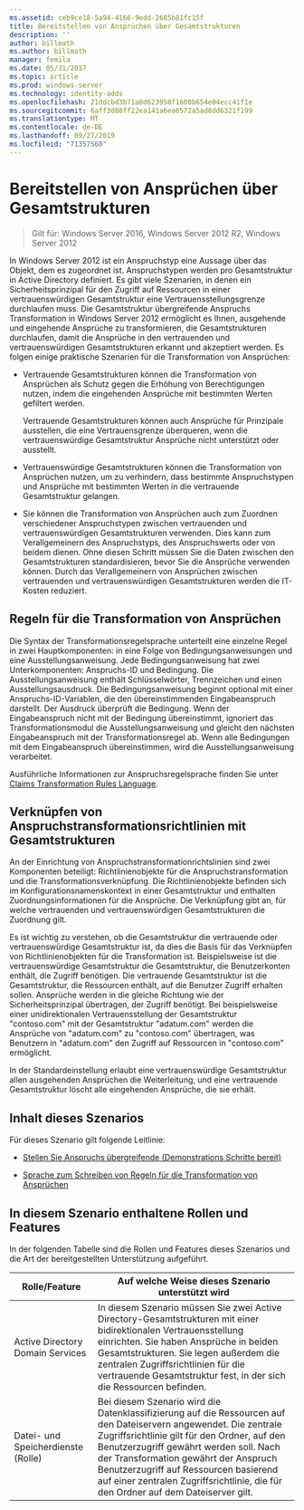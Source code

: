 ```yaml
---
ms.assetid: ceb9ce18-5a94-4166-9edd-2685b81fc15f
title: Bereitstellen von Ansprüchen über Gesamtstrukturen
description: ''
author: billmath
ms.author: billmath
manager: femila
ms.date: 05/31/2017
ms.topic: article
ms.prod: windows-server
ms.technology: identity-adds
ms.openlocfilehash: 21ddcbd3b71a8d623950f1600b654e04ecc41f1e
ms.sourcegitcommit: 6aff3d88ff22ea141a6ea6572a5ad8dd6321f199
ms.translationtype: MT
ms.contentlocale: de-DE
ms.lasthandoff: 09/27/2019
ms.locfileid: "71357568"
---
```

# <a name="deploy-claims-across-forests"></a>Bereitstellen von Ansprüchen über Gesamtstrukturen

>Gilt für: Windows Server 2016, Windows Server 2012 R2, Windows Server 2012

In Windows Server 2012 ist ein Anspruchstyp eine Aussage über das Objekt, dem es zugeordnet ist. Anspruchstypen werden pro Gesamtstruktur in Active Directory definiert. Es gibt viele Szenarien, in denen ein Sicherheitsprinzipal für den Zugriff auf Ressourcen in einer vertrauenswürdigen Gesamtstruktur eine Vertrauensstellungsgrenze durchlaufen muss. Die Gesamtstruktur übergreifende Anspruchs Transformation in Windows Server 2012 ermöglicht es Ihnen, ausgehende und eingehende Ansprüche zu transformieren, die Gesamtstrukturen durchlaufen, damit die Ansprüche in den vertrauenden und vertrauenswürdigen Gesamtstrukturen erkannt und akzeptiert werden. Es folgen einige praktische Szenarien für die Transformation von Ansprüchen:  
  
-   Vertrauende Gesamtstrukturen können die Transformation von Ansprüchen als Schutz gegen die Erhöhung von Berechtigungen nutzen, indem die eingehenden Ansprüche mit bestimmten Werten gefiltert werden.  
  
    Vertrauende Gesamtstrukturen können auch Ansprüche für Prinzipale ausstellen, die eine Vertrauensgrenze überqueren, wenn die vertrauenswürdige Gesamtstruktur Ansprüche nicht unterstützt oder ausstellt.  
  
-   Vertrauenswürdige Gesamtstrukturen können die Transformation von Ansprüchen nutzen, um zu verhindern, dass bestimmte Anspruchstypen und Ansprüche mit bestimmten Werten in die vertrauende Gesamtstruktur gelangen.  
  
-   Sie können die Transformation von Ansprüchen auch zum Zuordnen verschiedener Anspruchstypen zwischen vertrauenden und vertrauenswürdigen Gesamtstrukturen verwenden. Dies kann zum Verallgemeinern des Anspruchstyps, des Anspruchswerts oder von beidem dienen. Ohne diesen Schritt müssen Sie die Daten zwischen den Gesamtstrukturen standardisieren, bevor Sie die Ansprüche verwenden können. Durch das Verallgemeinern von Ansprüchen zwischen vertrauenden und vertrauenswürdigen Gesamtstrukturen werden die IT-Kosten reduziert.  
  
## <a name="claim-transformation-rules"></a>Regeln für die Transformation von Ansprüchen  
Die Syntax der Transformationsregelsprache unterteilt eine einzelne Regel in zwei Hauptkomponenten: in eine Folge von Bedingungsanweisungen und eine Ausstellungsanweisung. Jede Bedingungsanweisung hat zwei Unterkomponenten: Anspruchs-ID und Bedingung. Die Ausstellungsanweisung enthält Schlüsselwörter, Trennzeichen und einen Ausstellungsausdruck. Die Bedingungsanweisung beginnt optional mit einer Anspruchs-ID-Variablen, die den übereinstimmenden Eingabeanspruch darstellt. Der Ausdruck überprüft die Bedingung. Wenn der Eingabeanspruch nicht mit der Bedingung übereinstimmt, ignoriert das Transformationsmodul die Ausstellungsanweisung und gleicht den nächsten Eingabeanspruch mit der Transformationsregel ab. Wenn alle Bedingungen mit dem Eingabeanspruch übereinstimmen, wird die Ausstellungsanweisung verarbeitet.  
  
Ausführliche Informationen zur Anspruchsregelsprache finden Sie unter [Claims Transformation Rules Language](Claims-Transformation-Rules-Language.md).  
  
## <a name="linking-claim-transformation-policies-to-forests"></a>Verknüpfen von Anspruchstransformationsrichtlinien mit Gesamtstrukturen  
An der Einrichtung von Anspruchstransformationrichtslinien sind zwei Komponenten beteiligt: Richtlinienobjekte für die Anspruchstransformation und die Transformationsverknüpfung. Die Richtlinienobjekte befinden sich im Konfigurationsnamenskontext in einer Gesamtstruktur und enthalten Zuordnungsinformationen für die Ansprüche. Die Verknüpfung gibt an, für welche vertrauenden und vertrauenswürdigen Gesamtstrukturen die Zuordnung gilt.  
  
Es ist wichtig zu verstehen, ob die Gesamtstruktur die vertrauende oder vertrauenswürdige Gesamtstruktur ist, da dies die Basis für das Verknüpfen von Richtlinienobjekten für die Transformation ist. Beispielsweise ist die vertrauenswürdige Gesamtstruktur die Gesamtstruktur, die Benutzerkonten enthält, die Zugriff benötigen. Die vertrauende Gesamtstruktur ist die Gesamtstruktur, die Ressourcen enthält, auf die Benutzer Zugriff erhalten sollen. Ansprüche werden in die gleiche Richtung wie der Sicherheitsprinzipal übertragen, der Zugriff benötigt. Bei beispielsweise einer unidirektionalen Vertrauensstellung der Gesamtstruktur "contoso.com" mit der Gesamtstruktur "adatum.com" werden die Ansprüche von "adatum.com" zu "contoso.com" übertragen, was Benutzern in "adatum.com" den Zugriff auf Ressourcen in "contoso.com" ermöglicht.  
  
In der Standardeinstellung erlaubt eine vertrauenswürdige Gesamtstruktur allen ausgehenden Ansprüchen die Weiterleitung, und eine vertrauende Gesamtstruktur löscht alle eingehenden Ansprüche, die sie erhält.  
  
## <a name="in-this-scenario"></a>Inhalt dieses Szenarios  
Für dieses Szenario gilt folgende Leitlinie:  
  
-   [Stellen Sie Anspruchs übergreifende &#40;Demonstrations Schritte bereit&#41;](Deploy-Claims-Across-Forests--Demonstration-Steps-.md)  
  
-   [Sprache zum Schreiben von Regeln für die Transformation von Ansprüchen](Claims-Transformation-Rules-Language.md)  
  
## <a name="BKMK_NEW"></a>In diesem Szenario enthaltene Rollen und Features  
In der folgenden Tabelle sind die Rollen und Features dieses Szenarios und die Art der bereitgestellten Unterstützung aufgeführt.  
  
|Rolle/Feature|Auf welche Weise dieses Szenario unterstützt wird|  
|-----------------|---------------------------------|  
|Active Directory Domain Services|In diesem Szenario müssen Sie zwei Active Directory-Gesamtstrukturen mit einer bidirektionalen Vertrauensstellung einrichten. Sie haben Ansprüche in beiden Gesamtstrukturen. Sie legen außerdem die zentralen Zugriffsrichtlinien für die vertrauende Gesamtstruktur fest, in der sich die Ressourcen befinden.|  
|Datei- und Speicherdienste (Rolle)|Bei diesem Szenario wird die Datenklassifizierung auf die Ressourcen auf den Dateiservern angewendet. Die zentrale Zugriffsrichtlinie gilt für den Ordner, auf den Benutzerzugriff gewährt werden soll. Nach der Transformation gewährt der Anspruch Benutzerzugriff auf Ressourcen basierend auf einer zentralen Zugriffsrichtlinie, die für den Ordner auf dem Dateiserver gilt.|  
  


